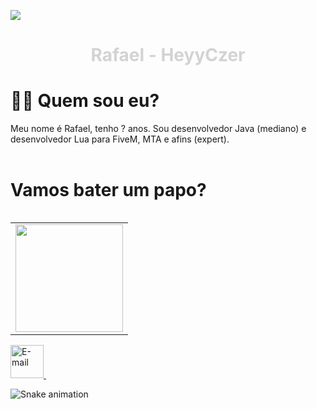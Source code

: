 ![](https://komarev.com/ghpvc/?username=heyyczer&color=lightgrey&label=Visitas)
<h1 align="center"><p style="color:lightgrey">Rafael - HeyyCzer</p></h1>


<h1> 🧙🏻 Quem sou eu? </h1>

Meu nome é Rafael, tenho ? anos. Sou desenvolvedor Java (mediano) e desenvolvedor Lua para FiveM, MTA e afins (expert). 
<br> <br/>

<h1> Vamos bater um papo? </h1> 

<table align='right'>
  <row>
    <td>
      <img height='172' src='https://github-readme-stats.vercel.app/api?username=heyyczer&show_icons=true&theme=dark'>
    </td>
  </row>
</table>


<a href="https://discord.gg/metropole">
    <img height='53' img alt="E-mail" src="https://logodownload.org/wp-content/uploads/2017/11/discord-logo-4-1.png">
  </a> &nbsp;&nbsp;&nbsp; 
  

![Snake animation](https://github.com/heyyczer/heyyczer/blob/output/github-contribution-grid-snake.svg)
